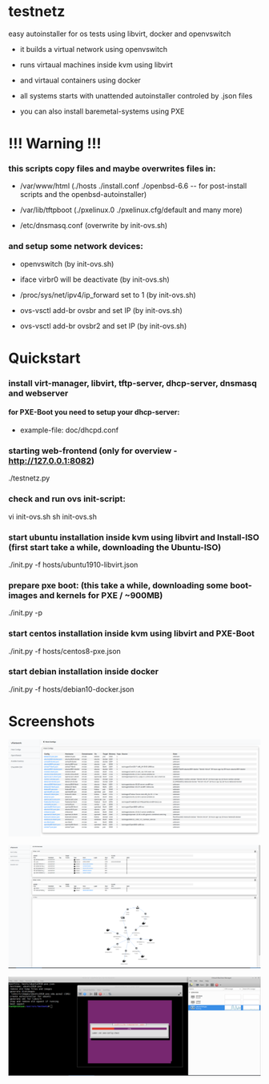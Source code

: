# testnetz
easy autoinstaller for os tests using libvirt, docker and openvswitch

* it builds a virtual network using openvswitch

* runs virtaual machines inside kvm using libvirt

* and virtaual containers using docker

* all systems starts with unattended autoinstaller controled by .json files

* you can also install baremetal-systems using PXE


# !!! Warning !!!

### this scripts copy files and maybe overwrites files in:

* /var/www/html (./hosts ./install.conf ./openbsd-6.6 -- for post-install scripts and the openbsd-autoinstaller)

* /var/lib/tftpboot (./pxelinux.0 ./pxelinux.cfg/default and many more)

* /etc/dnsmasq.conf (overwrite by init-ovs.sh)


### and setup some network devices:

* openvswitch (by init-ovs.sh)

* iface virbr0 will be deactivate (by init-ovs.sh)

* /proc/sys/net/ipv4/ip_forward set to 1 (by init-ovs.sh)

* ovs-vsctl add-br ovsbr and set IP (by init-ovs.sh)

* ovs-vsctl add-br ovsbr2 and set IP (by init-ovs.sh)




# Quickstart

### install virt-manager, libvirt, tftp-server, dhcp-server, dnsmasq and webserver

#### for PXE-Boot you need to setup your dhcp-server:

* example-file: doc/dhcpd.conf


### starting web-frontend (only for overview - http://127.0.0.1:8082)

 ./testnetz.py


### check and run ovs init-script:

 vi init-ovs.sh
 sh init-ovs.sh


### start ubuntu installation inside kvm using libvirt and Install-ISO (first start take a while, downloading the Ubuntu-ISO)

 ./init.py -f hosts/ubuntu1910-libvirt.json


### prepare pxe boot: (this take a while, downloading some boot-images and kernels for PXE / ~900MB)

 ./init.py -p


### start centos installation inside kvm using libvirt and PXE-Boot

 ./init.py -f hosts/centos8-pxe.json


### start debian installation inside docker

 ./init.py -f hosts/debian10-docker.json



# Screenshots

![Hosts](doc/hosts.png?raw=true "Hosts")

![OVS](doc/ovs.png?raw=true "OVS")

![Init](doc/init.png?raw=true "Init")
